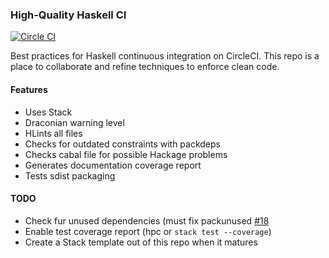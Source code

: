 ### High-Quality Haskell CI

[![Circle CI](https://circleci.com/gh/begriffs/haskell-circle-example.svg?style=svg)](https://circleci.com/gh/begriffs/haskell-circle-example)

Best practices for Haskell continuous integration on CircleCI. This
repo is a place to collaborate and refine techniques to enforce
clean code.

#### Features

* Uses Stack
* Draconian warning level
* HLints all files
* Checks for outdated constraints with packdeps
* Checks cabal file for possible Hackage problems
* Generates documentation coverage report
* Tests sdist packaging

#### TODO

* Check fur unused dependencies (must fix packunused [#18](https://github.com/hvr/packunused/issues/18)
* Enable test coverage report (hpc or `stack test --coverage`)
* Create a Stack template out of this repo when it matures
